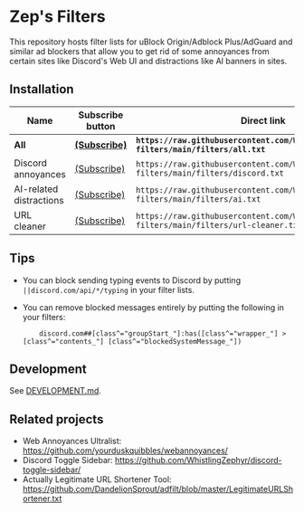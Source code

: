 # Zep's Filters

This repository hosts filter lists for uBlock Origin/Adblock Plus/AdGuard and similar ad blockers that allow you to get rid of some annoyances from certain sites like Discord's Web UI and distractions like AI banners in sites.

## Installation

| Name | Subscribe button | Direct link |
| --- | --- | --- |
| **All** | [**(Subscribe)**](https://subscribe.adblockplus.org/?location=https://raw.githubusercontent.com/WhistlingZephyr/zeps-filters/main/filters/all.txt&title=Zep%27s%20Filters) | **`https://raw.githubusercontent.com/WhistlingZephyr/zeps-filters/main/filters/all.txt`** |
| Discord annoyances | [(Subscribe)](https://subscribe.adblockplus.org/?location=https://raw.githubusercontent.com/WhistlingZephyr/zeps-filters/main/filters/discord.txt&title=Zep's%20Filters%20-%20Discord) | `https://raw.githubusercontent.com/WhistlingZephyr/zeps-filters/main/filters/discord.txt` |
| AI-related distractions | [(Subscribe)](https://subscribe.adblockplus.org/?location=https://raw.githubusercontent.com/WhistlingZephyr/zeps-filters/main/filters/ai.txt&title=Zep's%20Filters%20-%20AI) | `https://raw.githubusercontent.com/WhistlingZephyr/zeps-filters/main/filters/ai.txt` |
| URL cleaner | [(Subscribe)](https://subscribe.adblockplus.org/?location=https://raw.githubusercontent.com/WhistlingZephyr/zeps-filters/main/filters/url-cleaner.txt&title=Zep's%20Filters%20-%20URL%20cleaner) | `https://raw.githubusercontent.com/WhistlingZephyr/zeps-filters/main/filters/url-cleaner.txt` |

## Tips

- You can block sending typing events to Discord by putting `||discord.com/api/*/typing` in your filter lists.
-
    You can remove blocked messages entirely by putting the following in your filters:

    ```adblock
        discord.com##[class^="groupStart_"]:has([class^="wrapper_"] > [class^="contents_"] [class^="blockedSystemMessage_"])
    ```

## Development

See [DEVELOPMENT.md](DEVELOPMENT.md).

## Related projects

- Web Annoyances Ultralist: <https://github.com/yourduskquibbles/webannoyances/>
- Discord Toggle Sidebar: <https://github.com/WhistlingZephyr/discord-toggle-sidebar/>
- Actually Legitimate URL Shortener Tool: <https://github.com/DandelionSprout/adfilt/blob/master/LegitimateURLShortener.txt>
